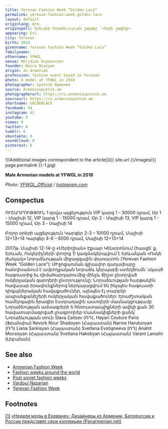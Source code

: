 ```yaml
---
title: Yerevan Fashion Week “Golden Lace”
permalink: yerevan-fashion-week-golden-lace
layout: default
originlang: Arm.
originspell: Երեւանի նորաձեւության շաբաթը `«Ոսկե շապիկը»
appearing: Est.
city: Yerevan
birth: 2014
givenname: Yerevan Fashion Week “Golden Lace”
familyname:
othername: YFWGL
venue: Meridian Expocenter
founder: Naira Niazyan
origin: an Armenian
profession: fashion event based in Yerevan
photo: A model at YFWGL in 2018
photographer: Sputnik Армения
source: Armeniasputnik.am
photographerurl: https://ru.armeniasputnik.am
sourceurl: https://ru.armeniasputnik.am
shortname: GOLDENLACE
facebook: 94
instagram: 42
youtube: 0
vimeo: 0
twitter: 0
tumblr: 0
vkontakte: 0
soundcloud: 0
pinterest: 0
---
```


![(Additional images correspondent to the article)]({{ site.url }}/images/{{ page.permalink }}-1.jpg)

**Male Armenian models at YFWGL in 2018**

*Photo: [YFWGL_Official](https://www.instagram.com/yfwgl/) / [Instagram.com](https://www.instagram.com/yfwgl/)*

## Сonspectus

ՈՒՇԱԴՐՈՒԹՅՈՒՆ
1 օրվա այցելություն
VIP կարգ 1 - 30000 դրամ, Օր 1 - Մայիսի 12,
VIP կարգ 1 - 15000 դրամ, Օր 2 - Մայիսի 13,
VIP կարգ 1 - 15000 դրամ, Օր 3 - Մայիսի 14

Բոլոր օրերի այցելություն
Կարգեր 2-3 – 10000 դրամ, Մայիսի 12+13+14
Կարգեր 4-6 – 6000 դրամ, Մայիսի 12+13+14

2017թ. Մայիսի 12-14-ը «Մերիդիան» Էքսպո Կենտրոնում (հասցե՝ ք. Երևան, Ոսկերիչների փողոց 1)
կազմակերպվում է Երևանյան «Ոսկե ժանյակ» նորաձևության միջազգային փառատոն (Yerevan Fashion Week “Golden Lace”):
ՄԻջոցառման գլխավոր գաղափարը հանդիսանում է ամբողջական նորաձև կերպարի ստեղծումն՝ սկսած հագուստից եւ դիմահարդարումից մինչև ճիշտ ընտրված ոսկերչական զարդերի ընտրությունը:
Նորաձևության հարթակին հավասար իրավունքներով ներկայացվում են ինչպես հագուստի դիզայներական հավաքածուներ, այնպես էլ տարբեր ապրանքանիշերի ոսկերչական հավաքածուներ:
Երաժշտական համերգային ծրագիր էստրադային աստղերի մասնակցությամբ
Նորաձեության ամսագրերի ե հեռուստաալիքների ավելի քան 30 հավատարմագրված լրագրողներ
Մասնակիցների ցանկ՝
Նորաձևության տուն Slava Zaitsev (ՌԴ),
Hayari Couture Paris (Ֆրանսիա)
Kevork Nour Shadoyan (Հայաստան)
Narine Harutunyan (ՌԴ)
Liana Sarkisyan (Հայաստան)
Svetlana Evstigneeva (ՌԴ)
Anahit Movsisyan (Հայաստան)
Svetlana Hakobyan (Հայաստան)
Varant Lamalin (Լիբանան)

## See also

+ [Armenian Fashion Week](armenian-fashion-week)
+ [Fashion weeks around the world](fashion-weeks-around-the-world)
+ [Post soviet fashion weeks](post-soviet-fashion-weeks)
+ [Vardoui Nazarian](vardoui-nazarian)
+ [Yerevan Fashion Week](yerevan-fashion-week)

## Footnotes

[[1]](#a1) <span id="f1"></span> [«Неделя моды в Ереване»: Дизайнеры из Армении, Белоруссии и России представят свои коллекции (Panarmenian.net)](http://www.panarmenian.net/rus/news/247201/)
